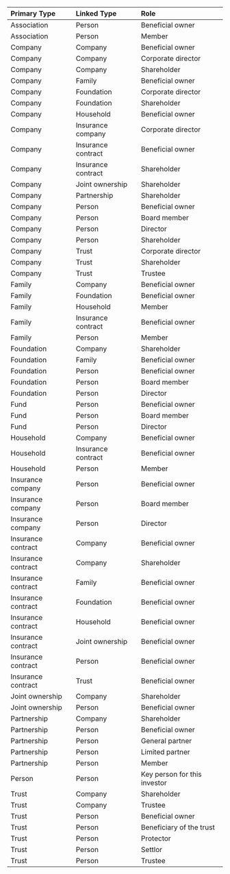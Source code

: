 | Primary Type       | Linked Type        | Role                         |
|:-------------------|:-------------------|:-----------------------------|
| Association        | Person             | Beneficial owner             |
| Association        | Person             | Member                       |
| Company            | Company            | Beneficial owner             |
| Company            | Company            | Corporate director           |
| Company            | Company            | Shareholder                  |
| Company            | Family             | Beneficial owner             |
| Company            | Foundation         | Corporate director           |
| Company            | Foundation         | Shareholder                  |
| Company            | Household          | Beneficial owner             |
| Company            | Insurance company  | Corporate director           |
| Company            | Insurance contract | Beneficial owner             |
| Company            | Insurance contract | Shareholder                  |
| Company            | Joint ownership    | Shareholder                  |
| Company            | Partnership        | Shareholder                  |
| Company            | Person             | Beneficial owner             |
| Company            | Person             | Board member                 |
| Company            | Person             | Director                     |
| Company            | Person             | Shareholder                  |
| Company            | Trust              | Corporate director           |
| Company            | Trust              | Shareholder                  |
| Company            | Trust              | Trustee                      |
| Family             | Company            | Beneficial owner             |
| Family             | Foundation         | Beneficial owner             |
| Family             | Household          | Member                       |
| Family             | Insurance contract | Beneficial owner             |
| Family             | Person             | Member                       |
| Foundation         | Company            | Shareholder                  |
| Foundation         | Family             | Beneficial owner             |
| Foundation         | Person             | Beneficial owner             |
| Foundation         | Person             | Board member                 |
| Foundation         | Person             | Director                     |
| Fund               | Person             | Beneficial owner             |
| Fund               | Person             | Board member                 |
| Fund               | Person             | Director                     |
| Household          | Company            | Beneficial owner             |
| Household          | Insurance contract | Beneficial owner             |
| Household          | Person             | Member                       |
| Insurance company  | Person             | Beneficial owner             |
| Insurance company  | Person             | Board member                 |
| Insurance company  | Person             | Director                     |
| Insurance contract | Company            | Beneficial owner             |
| Insurance contract | Company            | Shareholder                  |
| Insurance contract | Family             | Beneficial owner             |
| Insurance contract | Foundation         | Beneficial owner             |
| Insurance contract | Household          | Beneficial owner             |
| Insurance contract | Joint ownership    | Beneficial owner             |
| Insurance contract | Person             | Beneficial owner             |
| Insurance contract | Trust              | Beneficial owner             |
| Joint ownership    | Company            | Shareholder                  |
| Joint ownership    | Person             | Beneficial owner             |
| Partnership        | Company            | Shareholder                  |
| Partnership        | Person             | Beneficial owner             |
| Partnership        | Person             | General partner              |
| Partnership        | Person             | Limited partner              |
| Partnership        | Person             | Member                       |
| Person             | Person             | Key person for this investor |
| Trust              | Company            | Shareholder                  |
| Trust              | Company            | Trustee                      |
| Trust              | Person             | Beneficial owner             |
| Trust              | Person             | Beneficiary of the trust     |
| Trust              | Person             | Protector                    |
| Trust              | Person             | Settlor                      |
| Trust              | Person             | Trustee                      |